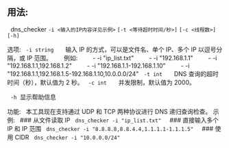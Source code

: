 ## 用法:
  dns_checker `-i <输入的IP内容详见示例>` `[-t <等待超时时间/秒>]` `[-c <线程数>] [-h]`

选项:
  `-i string`
      输入 IP 的方式，可以是文件名、单个 IP、多个 IP 以逗号分隔，或 IP 范围。
      例如:
        - -i "ip_list.txt"
        - -i "192.168.1.1"
        - -i "192.168.1.1,192.168.1.2"
        - -i "192.168.1.1-192.168.1.10"
        - -i "192.168.1.1,192.168.1.5-192.168.1.10,10.0.0.0/24"
  `-t int`
      DNS 查询的超时时间（秒），默认值为 2 秒。
  `-c int`
      并发限制，默认值为 2000。

  `-h`  显示帮助信息

功能:
  本工具现在支持通过 UDP 和 TCP 两种协议进行 DNS 递归查询检查。
示例:
  ### 从文件读取 IP
  `dns_checker -i "ip_list.txt"`
  
  ### 直接输入多个 IP 和 IP 范围
  `dns_checker -i "8.8.8.8,8.8.4.4,1.1.1.1-1.1.1.5"`
  
  ### 使用 CIDR
  `dns_checker -i "10.0.0.0/24"`